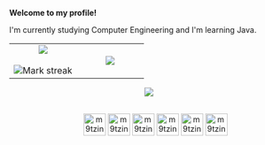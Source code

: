 **Welcome to my profile!**

<!--Intro start-->
I'm currently studying Computer Engineering and I'm learning Java. 
<!--Intro end-->

<!--- stats & Trophy (start) -->
<p align="center">
  <!--- stats (start) -->
<table align="center">
<tr border="none">
<td width="50%" align="center">
  
  <img  align="center"  src="https://github-readme-stats.vercel.app/api?username=m9tzin&theme=dark&show_icons=true&count_private=true" />
  <br></br>
  <img  title="🔥 Get streak stats for your profile at git.io/streak-stats" alt="Mark streak" src="https://github-readme-streak-stats.herokuapp.com/?user=1010nishant&theme=dark&hide_border=false" /> 
</td>

<td width="50%" align="center">

  <img  align="center"  src="https://github-readme-stats.anuraghazra1.vercel.app/api/top-langs/?username=m9tzin&theme=dark&hide_border=false&no-bg=true&no-frame=true&langs_count=10"/>
  
  </td>
</tr>
</table>
<!--- stats (end) -->

<!--horizontal divider(gradiant)-->
<img src="https://user-images.githubusercontent.com/73097560/115834477-dbab4500-a447-11eb-908a-139a6edaec5c.gif">

</p>        
<!--- stats (end) -->

<!--h1 without bottom border-->

<!--tech stack icons-->
<p align="center">
  <ul align="center">
    <div style="display: inline_block"><br>
      <img align="center" alt="m9tzin-arduino" height="40" width="40" src="https://cdn.jsdelivr.net/gh/devicons/devicon/icons/arduino/arduino-original.svg">
      <img align="center" alt="m9tzin-C" height="40" width="40" src="https://cdn.jsdelivr.net/gh/devicons/devicon/icons/c/c-original.svg">
      <img align="center" alt="m9tzin-java" height="40" width="40" src="https://cdn.jsdelivr.net/gh/devicons/devicon/icons/java/java-plain.svg">
      <img align="center" alt="m9tzin-js" height="40" width="40" src="https://cdn.jsdelivr.net/gh/devicons/devicon/icons/javascript/javascript-original.svg">
      <img align="center" alt="m9tzin-html" height="40" width="40" src="https://cdn.jsdelivr.net/gh/devicons/devicon/icons/html5/html5-original.svg">
      <img align="center" alt="m9tzin-html" height="40" width="40" src="https://cdn.jsdelivr.net/gh/devicons/devicon/icons/css3/css3-original.svg">

          
  </div>
  </ul>
</p>



<!--- snake -->

